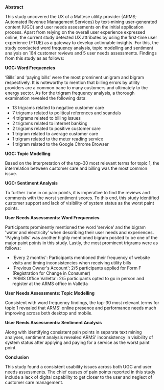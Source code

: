 **Abstract**

This study uncovered the UX of a Maltese utility provider (ARMS; Automated Revenue Management Services) by text-mining user-generated content (UGC) and user needs assessments on the initial application process. Apart from relying on the overall user experience expressed online, the current study detected UX attributes by using the first-time user experience (FTUE) as a gateway to develop actionable insights. For this, the study conducted word frequency analysis, topic modelling and sentiment analysis on 164 customer reviews and 5 user needs assessments. Findings from this study as as follows: 

**UGC: Word Frequencies**

‘Bills’ and ‘paying bills’ were the most prominent unigram and bigram respectively. It is noteworthy to mention that billing errors by utility providers are a common bane to many customers and ultimately to the energy sector. As for the trigram frequency analysis, a thorough examination revealed the following data:

- 13 trigrams related to negative customer care
- 7 trigrams related to political references and scandals
- 4 trigrams related to billing issues
- 2 trigrams related to internet banking
- 2 trigrams related to positive customer care
- 1 trigram related to average customer care
- 1 trigram related to the meter reading service
- 1 trigram related to the Google Chrome Browser

**UGC: Topic Modelling**

Based on the interpretation of the top-30 most relevant terms for topic 1, the interrelation between customer care and billing was the most common issue. 

**UGC: Sentiment Analysis**

To further zone in on pain points, it is imperative to find the reviews and comments with the worst sentiment scores. To this end, this study identified customer support and lack of visibility of system status as the worst paint points. 				
	
**User Needs Assessments: Word Frequencies**

Participants prominently mentioned the word ‘service’ and the bigram 'water and electricity' when describing their user needs and experiences. 'Paying bills' was another highly mentioned bigram posited to be one of the major paint points in this study. Lastly, the most prominent trigrams were as follows:

- 'Every 2 months': Participants mentioned their frequency of website visits and timing inconsistencies when receiving utility bills
- 'Previous Owner's Account': 2/5 participants applied for Form F (Registration for Change in Consumer)
- 'ARMS Office Valletta': 2/5 participants opted to go in person and register at the ARMS office in Valletta

**User Needs Assessments: Topic Modelling**

Consistent with word frequency findings, the top-30 most relevant terms for topic 1 revealed that ARMS' online presence and performance needs much improving across both desktop and mobile.

**User Needs Assessments: Sentiment Analysis**

Along with identifying consistent pain points in separate text mining analyses, sentiment analysis revealed ARMS' inconsistency in visibility of system status after applying and paying for a service as the worst paint point.

**Conclusion**

This study found a consistent usability issues across both UGC and user needs assessments. The chief causes of pain points reported in this study include a lack of digital capability to get closer to the user and neglect of customer care management.

